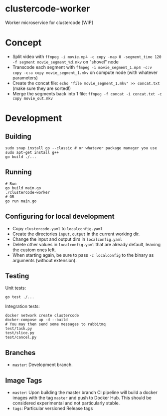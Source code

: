 # clustercode-worker

Worker microservice for clustercode [WIP]

# Concept

- Split video with `ffmpeg -i movie.mp4 -c copy -map 0 -segment_time 120 -f segment movie_segment_%d.mkv` on "shovel" node
- Transcode each segment with `ffmpeg -i movie_segment_1.mp4 -c:v copy -c:a copy movie_segment_1.mkv`
  on compute node (with whatever parameters)
- Create the concat file: `echo "file movie_segment_1.mkv" >> concat.txt` (make sure they are sorted!)
- Merge the segments back into 1 file: `ffmpeg -f concat -i concat.txt -c copy movie_out.mkv`

# Development

## Building

    sudo snap install go --classic # or whatever package manager you use
    sudo apt-get install g++
    go build ./...

## Running

    # Run
    go build main.go
    ./clustercode-worker
    # OR
    go run main.go

## Configuring for local development

- Copy `clustercode.yaml` to `localconfig.yaml`
- Create the directories `input`, `output` in the current working dir.
- Change the input and output dirs in `localconfig.yaml`
- Delete other values in `localconfig.yaml` that are already default, leaving the custom ones left.
- When starting again, be sure to pass `-c localconfig` to the binary as arguments (without extension).

## Testing

Unit tests:

    go test ./...
    
Integration tests:

    docker network create clustercode
    docker-compose up -d --build
    # You may then send some messages to rabbitmq
    test/task.py
    test/slice.py
    test/cancel.py

## Branches

* `master`: Development branch.

## Image Tags

* `master`: Upon building the master branch CI pipeline will build a docker images with the tag `master` and push to Docker
  Hub. This should be considered experimental and not particularly stable.
* `tags`: Particular versioned Release tags
